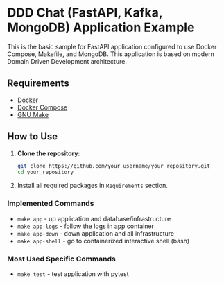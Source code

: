 # DDD Chat (FastAPI, Kafka, MongoDB) Application Example

This is the basic sample for FastAPI application configured to use Docker Compose, Makefile, and MongoDB. This application is based on modern Domain Driven Development architecture.

## Requirements

- [Docker](https://www.docker.com/get-started)
- [Docker Compose](https://docs.docker.com/compose/install/)
- [GNU Make](https://www.gnu.org/software/make/)

## How to Use

1. **Clone the repository:**

   ```bash
   git clone https://github.com/your_username/your_repository.git
   cd your_repository

2. Install all required packages in `Requirements` section.


### Implemented Commands

* `make app` - up application and database/infrastructure
* `make app-logs` - follow the logs in app container
* `make app-down` - down application and all infrastructure
* `make app-shell` - go to containerized interactive shell (bash)

### Most Used Specific Commands

* `make test` - test application with pytest